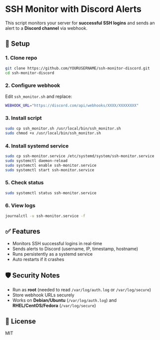 # SSH Monitor with Discord Alerts

This script monitors your server for **successful SSH logins** and sends an alert to a **Discord channel** via webhook.

## 🚀 Setup

### 1. Clone repo

```bash
git clone https://github.com/YOURUSERNAME/ssh-monitor-discord.git
cd ssh-monitor-discord
```

### 2. Configure webhook

Edit `ssh_monitor.sh` and replace:

```bash
WEBHOOK_URL="https://discord.com/api/webhooks/XXXX/XXXXXXXX"
```

### 3. Install script

```bash
sudo cp ssh_monitor.sh /usr/local/bin/ssh_monitor.sh
sudo chmod +x /usr/local/bin/ssh_monitor.sh
```

### 4. Install systemd service

```bash
sudo cp ssh-monitor.service /etc/systemd/system/ssh-monitor.service
sudo systemctl daemon-reload
sudo systemctl enable ssh-monitor.service
sudo systemctl start ssh-monitor.service
```

### 5. Check status

```bash
sudo systemctl status ssh-monitor.service
```

### 6. View logs

```bash
journalctl -u ssh-monitor.service -f
```

## ✅ Features

- Monitors SSH successful logins in real-time
- Sends alerts to Discord (username, IP, timestamp, hostname)
- Runs persistently as a systemd service
- Auto restarts if it crashes

## 🛡️ Security Notes

- Run as **root** (needed to read `/var/log/auth.log` or `/var/log/secure`)
- Store webhook URLs securely
- Works on **Debian/Ubuntu** (`/var/log/auth.log`) and **RHEL/CentOS/Fedora** (`/var/log/secure`)

## 📜 License

MIT
